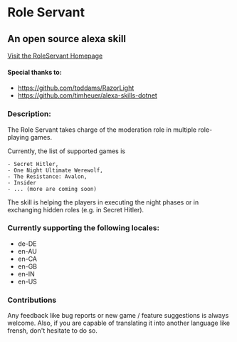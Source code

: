# Role Servant

## An open source alexa skill

[Visit the RoleServant Homepage](http://www.role-servant.me/)

#### Special thanks to:

- https://github.com/toddams/RazorLight
- https://github.com/timheuer/alexa-skills-dotnet

### Description:

The Role Servant takes charge of the moderation role in multiple role-playing games.

Currently, the list of supported games is

    - Secret Hitler,
    - One Night Ultimate Werewolf,
    - The Resistance: Avalon,
    - Insider
    - ... (more are coming soon)

The skill is helping the players in executing the night phases or in exchanging hidden roles (e.g. in Secret Hitler).

### Currently supporting the following locales:

- de-DE
- en-AU
- en-CA
- en-GB
- en-IN
- en-US

### Contributions

Any feedback like bug reports or new game / feature suggestions is always welcome. Also, if you are capable of translating it into another language like frensh, don't hesitate to do so.
